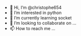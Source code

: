 - 👋 Hi, I’m @christophe654
- 👀 I’m interested in python
- 🌱 I’m currently learning socket
- 💞️ I’m looking to collaborate on ...
- 📫 How to reach me ...

<!---
christophe654/christophe654 is a ✨ special ✨ repository because its `README.md` (this file) appears on your GitHub profile.
You can click the Preview link to take a look at your changes.
--->
